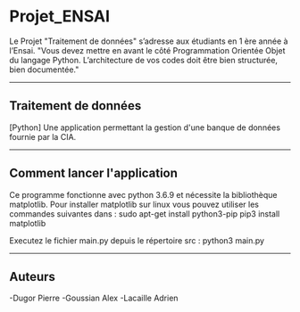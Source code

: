 # Projet_ENSAI

Le Projet "Traitement de données" s’adresse aux étudiants en 1 ère année à l’Ensai.
"Vous devez mettre en avant le côté Programmation Orientée Objet du langage Python. L’architecture de vos codes doit être bien structurée, bien documentée."

___

## Traitement de données
[Python] Une application permettant la gestion d'une banque de données fournie par la CIA.

___

## Comment lancer l'application

Ce programme fonctionne avec python 3.6.9 et nécessite la bibliothèque 	matplotlib.
Pour installer matplotlib sur linux vous pouvez utiliser les commandes suivantes dans :
sudo apt-get install python3-pip
pip3 install matplotlib

Executez le fichier main.py depuis le répertoire src : python3 main.py

___

## Auteurs

-Dugor Pierre
-Goussian Alex
-Lacaille Adrien

